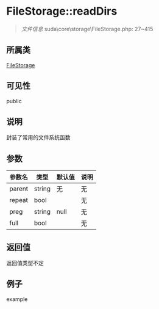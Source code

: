 # FileStorage::readDirs

> *文件信息* suda\core\storage\FileStorage.php: 27~415
## 所属类 

[FileStorage](../FileStorage.md)

## 可见性

  public  
## 说明

封装了常用的文件系统函数

## 参数

| 参数名 | 类型 | 默认值 | 说明 |
|--------|-----|-------|-------|
| parent |  string | 无 | 无 |
| repeat |  bool |  | 无 |
| preg |  string | null | 无 |
| full |  bool |  | 无 |

## 返回值
返回值类型不定

## 例子

example